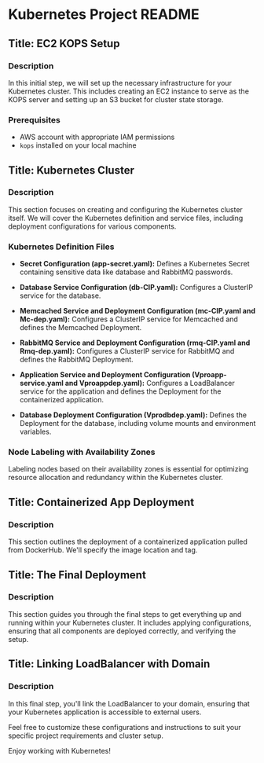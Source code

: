 # Kubernetes Project README

## Title: EC2 KOPS Setup

### Description
In this initial step, we will set up the necessary infrastructure for your Kubernetes cluster. This includes creating an EC2 instance to serve as the KOPS server and setting up an S3 bucket for cluster state storage.

### Prerequisites
- AWS account with appropriate IAM permissions
- `kops` installed on your local machine

## Title: Kubernetes Cluster

### Description
This section focuses on creating and configuring the Kubernetes cluster itself. We will cover the Kubernetes definition and service files, including deployment configurations for various components.

### Kubernetes Definition Files

- **Secret Configuration (app-secret.yaml):** Defines a Kubernetes Secret containing sensitive data like database and RabbitMQ passwords.

- **Database Service Configuration (db-CIP.yaml):** Configures a ClusterIP service for the database.

- **Memcached Service and Deployment Configuration (mc-CIP.yaml and Mc-dep.yaml):** Configures a ClusterIP service for Memcached and defines the Memcached Deployment.

- **RabbitMQ Service and Deployment Configuration (rmq-CIP.yaml and Rmq-dep.yaml):** Configures a ClusterIP service for RabbitMQ and defines the RabbitMQ Deployment.

- **Application Service and Deployment Configuration (Vproapp-service.yaml and Vproappdep.yaml):** Configures a LoadBalancer service for the application and defines the Deployment for the containerized application.

- **Database Deployment Configuration (Vprodbdep.yaml):** Defines the Deployment for the database, including volume mounts and environment variables.

### Node Labeling with Availability Zones

Labeling nodes based on their availability zones is essential for optimizing resource allocation and redundancy within the Kubernetes cluster.

## Title: Containerized App Deployment

### Description
This section outlines the deployment of a containerized application pulled from DockerHub. We'll specify the image location and tag.

## Title: The Final Deployment

### Description
This section guides you through the final steps to get everything up and running within your Kubernetes cluster. It includes applying configurations, ensuring that all components are deployed correctly, and verifying the setup.

## Title: Linking LoadBalancer with Domain

### Description
In this final step, you'll link the LoadBalancer to your domain, ensuring that your Kubernetes application is accessible to external users.

Feel free to customize these configurations and instructions to suit your specific project requirements and cluster setup.

Enjoy working with Kubernetes!
